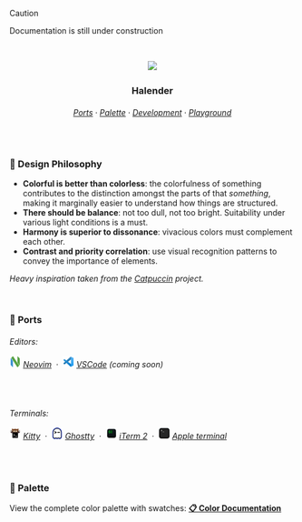 > [!CAUTION]
> Documentation is still under construction

&nbsp;

<p align="center">
  <img src="https://raw.githubusercontent.com/deniskabana/halender/main/assets/docs/palette-stripe.png" width="400" />
</p>

<h3 align="center">
 Halender
</h3>

<h6 align="center">
  <a href="https://github.com/deniskabana/halender#-ports">Ports</a>
  ·
  <a href="https://github.com/deniskabana/halender#-palette">Palette</a>
  ·
  <a href="https://github.com/catppuccin/catppuccin/tree/main/dev">Development</a>
  ·
  <a href="#">Playground</a>
</h6>

&nbsp;

### 🧠 Design Philosophy

- **Colorful is better than colorless**: the colorfulness of something contributes to the distinction amongst the parts
  of that _something_, making it marginally easier to understand how things are structured.
- **There should be balance**: not too dull, not too bright. Suitability under various light conditions is a must.
- **Harmony is superior to dissonance**: vivacious colors must complement each other.
- **Contrast and priority correlation**: use visual recognition patterns to convey the importance of elements.

_Heavy inspiration taken from the [Catpuccin](https://github.com/catppuccin/catppuccin) project._

&nbsp;

### 📀 Ports

<h6>
Editors:
<br /></br />
<a href="./editors/nvim/"><img src="./assets/logos/logo-neovim.png" height="20" /></a>
<a href="./editors/nvim/">Neovim</a>
&nbsp;·&nbsp;
<a href="./editors/vscode/"><img src="./assets/logos/logo-vscode.png" height="20" /></a>
<a href="./editors/vscode/">VSCode</a>
<i>(coming soon)</i>
</h6>

&nbsp;

<h6>
Terminals:
<br /></br />
<a href="./terminals/kitty/"><img src="./assets/logos/logo-kitty.png" height="20" /></a>
<a href="./terminals/kitty/">Kitty</a>
&nbsp;·&nbsp;
<a href="./terminals/ghostty/"><img src="./assets/logos/logo-ghostty.png" height="20" /></a>
<a href="./terminals/ghostty/">Ghostty</a>
&nbsp;·&nbsp;
<a href="./terminals/iterm2/"><img src="./assets/logos/logo-iterm.png" height="20" /></a>
<a href="./terminals/iterm2/">iTerm 2</a>
&nbsp;·&nbsp;
<a href="./terminals/apple-terminal/"><img src="./assets/logos/logo-apple-terminal.png" height="20" /></a>
<a href="./terminals/apple-terminal/">Apple terminal</a>
</h6>

&nbsp;

### 🎨 Palette

View the complete color palette with swatches: **[📋 Color Documentation](docs/colors.md)**
